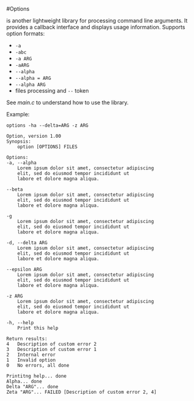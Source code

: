 #Options

is another lightweight library for processing command line arguments. It provides a callback interface and displays usage information. Supports option formats:
* `-a`
* `-abc`
* `-a ARG`
* `-aARG`
* `--alpha`
* `--alpha = ARG`
* `--alpha ARG`
* files processing and `--` token

See *main.c* to understand how to use the library.

Example:
```
options -ha --delta=ARG -z ARG

Option, version 1.00
Synopsis:
	option [OPTIONS] FILES

Options:
-a, --alpha
	Lorem ipsum dolor sit amet, consectetur adipiscing
	elit, sed do eiusmod tempor incididunt ut
	labore et dolore magna aliqua.

--beta
	Lorem ipsum dolor sit amet, consectetur adipiscing
	elit, sed do eiusmod tempor incididunt ut
	labore et dolore magna aliqua.

-g
	Lorem ipsum dolor sit amet, consectetur adipiscing
	elit, sed do eiusmod tempor incididunt ut
	labore et dolore magna aliqua.

-d, --delta ARG
	Lorem ipsum dolor sit amet, consectetur adipiscing
	elit, sed do eiusmod tempor incididunt ut
	labore et dolore magna aliqua.

--epsilon ARG
	Lorem ipsum dolor sit amet, consectetur adipiscing
	elit, sed do eiusmod tempor incididunt ut
	labore et dolore magna aliqua.

-z ARG
	Lorem ipsum dolor sit amet, consectetur adipiscing
	elit, sed do eiusmod tempor incididunt ut
	labore et dolore magna aliqua.

-h, --help
	Print this help

Return results:
4	Description of custom error 2
3	Description of custom error 1
2	Internal error
1	Invalid option
0	No errors, all done

Printitng help... done
Alpha... done
Delta "ARG"... done
Zeta "ARG"... FAILED [Description of custom error 2, 4]
```
